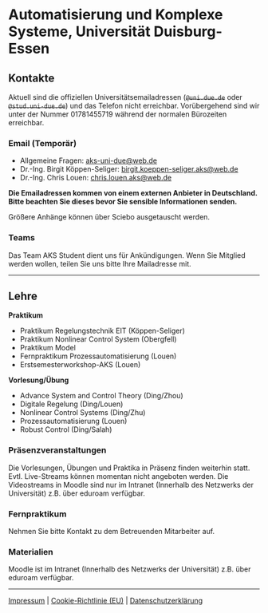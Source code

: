 # Automatisierung und Komplexe Systeme, Universität Duisburg-Essen

## Kontakte

Aktuell sind die offiziellen Universitätsemailadressen (~~`@uni.due.de`~~ oder ~~`@stud.uni-due.de`~~) und das Telefon nicht erreichbar. Vorübergehend sind wir unter der Nummer 01781455719 während der normalen Bürozeiten erreichbar.

### Email (Temporär)

- Allgemeine Fragen: aks-uni-due@web.de
- Dr.-Ing. Birgit Köppen-Seliger: birgit.koeppen-seliger.aks@web.de
- Dr.-Ing. Chris Louen: chris.louen.aks@web.de

**Die Emailadressen kommen von einem externen Anbieter in Deutschland. Bitte beachten Sie dieses bevor Sie sensible Informationen senden.**

Größere Anhänge können über Sciebo ausgetauscht werden.

### Teams

Das Team AKS Student dient uns für Ankündigungen. Wenn Sie Mitglied werden wollen, teilen Sie uns bitte Ihre Mailadresse mit.

---

## Lehre

**Praktikum**

- Praktikum Regelungstechnik EIT (Köppen-Seliger)
- Praktikum Nonlinear Control System (Obergfell)
- Praktikum Model
- Fernpraktikum Prozessautomatisierung (Louen)
- Erstsemesterworkshop-AKS (Louen)

**Vorlesung/Übung**

- Advance System and Control Theory (Ding/Zhou)
- Digitale Regelung (Ding/Louen)
- Nonlinear Control Systems (Ding/Zhu)
- Prozessautomatisierung (Louen)
- Robust Control (Ding/Salah)

### Präsenzveranstaltungen

Die Vorlesungen, Übungen und Praktika in Präsenz finden weiterhin statt. Evtl. Live-Streams können momentan nicht angeboten werden. Die Videostreams in Moodle sind nur im Intranet (Innerhalb des Netzwerks der Universität) z.B. über eduroam verfügbar.

### Fernpraktikum

Nehmen Sie bitte Kontakt zu dem Betreuenden Mitarbeiter auf.

### Materialien

Moodle ist im Intranet (Innerhalb des Netzwerks der Universität) z.B. über eduroam verfügbar. 

---

[Impressum](https://www.uni-due.org/impressum) | [Cookie-Richtlinie (EU)](https://www.uni-due.org/cookie-richtlinie-eu/) | [Datenschutzerklärung](https://www.uni-due.org/datenschutzerklaerung/)
